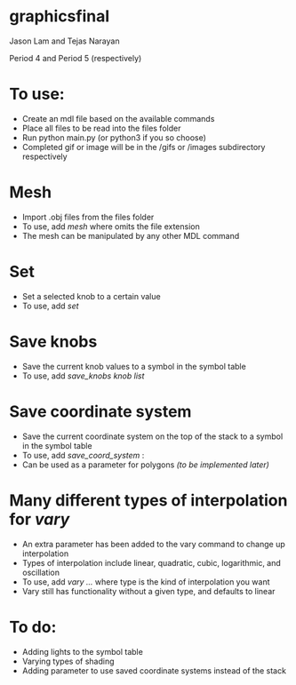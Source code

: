 # graphicsfinal

Jason Lam and Tejas Narayan

Period 4 and Period 5 (respectively)

# To use:

* Create an mdl file based on the available commands
* Place all files to be read into the files folder
* Run python main.py *<filename>* (or python3 if you so choose)
* Completed gif or image will be in the /gifs or /images subdirectory respectively

# Mesh
* Import .obj files from the files folder
* To use, add *mesh <filename>* where *<filename>* omits the file extension
* The mesh can be manipulated by any other MDL command

# Set
* Set a selected knob to a certain value
* To use, add *set <knob name> <value>*

# Save knobs
* Save the current knob values to a symbol in the symbol table
* To use, add *save_knobs knob list*

# Save coordinate system
* Save the current coordinate system on the top of the stack to a symbol in the symbol table
* To use, add *save_coord_system <name>*:
* Can be used as a parameter for polygons *(to be implemented later)*

# Many different types of interpolation for *vary*
* An extra parameter has been added to the vary command to change up interpolation
* Types of interpolation include linear, quadratic, cubic, logarithmic, and oscillation
* To use, add *vary ... <type>* where type is the kind of interpolation you want
* Vary still has functionality without a given type, and defaults to linear

# To do:
* Adding lights to the symbol table
* Varying types of shading
* Adding parameter to use saved coordinate systems instead of the stack
